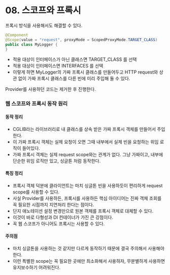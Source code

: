 # 08. 스코프와 프록시

프록시 방식을 사용해서도 해결할 수 있다.

``` java
@Component
@Scope(value = "request", proxyMode = ScopedProxyMode.TARGET_CLASS)
public class MyLogger {
}
```

* 적용 대상이 인터페이스가 아닌 클래스면 TARGET_CLASS 를 선택 
* 적용 대상이 인터페이스면 INTERFACES 를 선택 
* 이렇게 하면 MyLogger의 가짜 프록시 클래스를 만들어두고 HTTP request와 상관 없이 가짜 프록시 클래스를 다른 빈에 미리 주입해 둘 수 있다.



Provider를 사용하던 코드는 제거한 후 진행한다.



### 웹 스코프와 프록시 동작 원리

#### 동작 정리 

* CGLIB라는 라이브러리로 내 클래스를 상속 받은 가짜 프록시 객체를 만들어서 주입한다. 
* 이 가짜 프록시 객체는 실제 요청이 오면 그때 내부에서 실제 빈을 요청하는 위임 로직이 들어있다. 
* 가짜 프록시 객체는 실제 request scope와는 관계가 없다. 그냥 가짜이고, 내부에 단순한 위임 로직만 있고, 싱글톤 처럼 동작한다. 

#### 특징 정리 

* 프록시 객체 덕분에 클라이언트는 마치 싱글톤 빈을 사용하듯이 편리하게 request scope를 사용할 수 있다. 
* 사실 Provider를 사용하든, 프록시를 사용하든 핵심 아이디어는 진짜 객체 조회를 꼭 필요한 시점까지 지연처리 한다는 점이다. 
* 단지 애노테이션 설정 변경만으로 원본 객체를 프록시 객체로 대체할 수 있다. 
* 이것이 바로 다형성과 DI 컨테이너가 가진 큰 강점이다. 
* 꼭 웹 스코프가 아니어도 프록시는 사용할 수 있다.

#### 주의점 

* 마치 싱글톤을 사용하는 것 같지만 다르게 동작하기 때문에 결국 주의해서 사용해야 한다. 
* 이런 특별한 scope는 꼭 필요한 곳에만 최소화해서 사용하자, 무분별하게 사용하면 유지보수하기 어려워진다.
